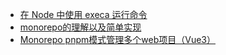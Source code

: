 - [在 Node 中使用 execa 运行命令](https://blog.csdn.net/weixin_46267040/article/details/125369390)
- [monorepo的理解以及简单实现](https://juejin.cn/post/7065141885576151070)
- [Monorepo pnpm模式管理多个web项目（Vue3）](https://juejin.cn/post/7117897323014783013)